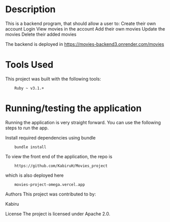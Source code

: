 # Description

This is a backend program, that should allow a user to:
    Create their own account
    Login
    View movies in the account
    Add their own movies
    Update the movies
    Delete their added movies
    
 The backend is deployed in https://movies-backend3.onrender.com/movies


# Tools Used
This project was built with the following tools:

        Ruby ~ v3.1.+

# Running/testing the application
Running the application is very straight forward. You can use the following steps to run the app.

Install required dependencies using bundle

        bundle install

To view the front end of the application, the repo is

        https://github.com/KabiruH/Movies_project

which is also deployed here 

        movies-project-omega.vercel.app

   
Authors
This project was contributed to by:

Kabiru

License
The project is licensed under Apache 2.0.